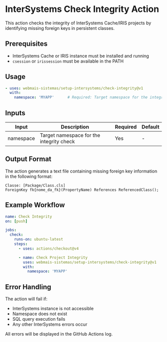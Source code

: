 # InterSystems Check Integrity Action

This action checks the integrity of InterSystems Cache/IRIS projects by identifying missing foreign keys in persistent classes.

## Prerequisites

- InterSystems Cache or IRIS instance must be installed and running
- `csession` or `irissession` must be available in the PATH

## Usage

```yaml
- uses: webmais-sistemas/setup-intersystems/check-integrity@v1
  with:
    namespace: 'MYAPP'      # Required: Target namespace for the integrity check
```

## Inputs

| Input | Description | Required | Default |
|-------|-------------|----------|---------|
| namespace | Target namespace for the integrity check | Yes | - |

## Output Format

The action generates a text file containing missing foreign key information in the following format:

```
Classe: [Package/Class.cls]
ForeignKey fk{nome_da_fk}(PropertyName) References ReferencedClass();
```

## Example Workflow

```yaml
name: Check Integrity
on: [push]

jobs:
  check:
    runs-on: ubuntu-latest
    steps:
      - uses: actions/checkout@v4

      - name: Check Project Integrity
        uses: webmais-sistemas/setup-intersystems/check-integrity@v1
        with:
          namespace: 'MYAPP'
```

## Error Handling

The action will fail if:
- InterSystems instance is not accessible
- Namespace does not exist
- SQL query execution fails
- Any other InterSystems errors occur

All errors will be displayed in the GitHub Actions log.
